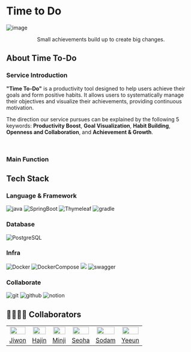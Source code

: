 # Time to Do

![image](https://github.com/user-attachments/assets/b8ccd63b-4991-462c-baeb-31bce72658b5)

<div align="center">Small achievements build up to create big changes.</div>


## About Time To-Do
### Service Introduction
**"Time To-Do"** is a productivity tool designed to help users achieve their goals and form positive habits.
It allows users to systematically manage their objectives and visualize their achievements, providing continuous motivation.

The direction our service pursues can be explained by the following 5 keywords: 
**Productivity Boost**, **Goal Visualization**, **Habit Building**, **Openness and Collaboration**, and **Achievement & Growth**.

<br>

### Main Function



## Tech Stack
### Language & Framework
![java]("https://img.shields.io/badge/java-007396?style=for-the-badge&logo=OpenJDK&logoColor=white")
![SpringBoot](https://img.shields.io/badge/springboot-6DB33F?style=for-the-badge&logo=springboot&logoColor=white)
![Thymeleaf](https://img.shields.io/badge/thymeleaf-005F0F?style=for-the-badge&logo=thymeleaf&logoColor=white)
![gradle](https://img.shields.io/badge/gradle-02303A?style=for-the-badge&logo=gradle&logoColor=white)

### Database
![PostgreSQL](https://img.shields.io/badge/postgresql-4169E1?style=for-the-badge&logo=postgresql&logoColor=white)

### Infra
![Docker](https://img.shields.io/badge/docker-2496ED.svg?style=for-the-badge&logo=docker&logoColor=white)
![DockerCompose](https://img.shields.io/badge/dockercompose-2496ED?style=for-the-badge&logo=dockercompose&logoColor=white)
<img src="https://img.shields.io/badge/GitHub Actions-2088FF?style=for-the-badge&logo=GitHub Actions&logoColor=white">
![swagger](https://img.shields.io/badge/swagger-85EA2D?style=for-the-badge&logo=swagger&logoColor=white)

### Collaborate
![git](https://img.shields.io/badge/git-F05032?style=for-the-badge&logo=git&logoColor=white)
![github](https://img.shields.io/badge/github-181717?style=for-the-badge&logo=github&logoColor=white)
![notion](https://img.shields.io/badge/notion-000000?style=for-the-badge&logo=notion&logoColor=white)


## 👨‍👩‍👧‍👦 Collaborators
<table align="center">
  <tr align="center">
    <td><img src="https://avatars.githubusercontent.com/u/92345780?v=4" style="width:95%;"></td>
    <td><img src="https://avatars.githubusercontent.com/u/156926628?v=4" style="width:95%;"></td>
    <td><img src="https://avatars.githubusercontent.com/u/129071350?v=4" style="width:95%;"></td>
    <td><img src="https://avatars.githubusercontent.com/u/156886769?v=4" style="width:95%;"></td>
    <td><img src="https://avatars.githubusercontent.com/u/129071350?v=4" style="width:95%;"></td>
    <td><img src="https://avatars.githubusercontent.com/u/156886769?v=4" style="width:95%;"></td>
  </tr>

  <tr align="center">
    <td><a href="https://github.com/orieasy1">Jiwon</td>
    <td><a href="https://github.com/hajinki">Hajin</td>
    <td><a href="https://github.com/callmeminji">Minji</td>
    <td><a href="https://github.com/seoha376">Seoha</td>
    <td><a href="https://github.com/sodam2z">Sodam</td>
    <td><a href="https://github.com/yen2i">Yeeun</td>
  </tr>
</table>
